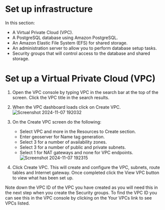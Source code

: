 # Set up infrastructure

In this section:

- A Virtual Private Cloud (VPC).
- A PostgreSQL database using Amazon PostgreSQL.
- An Amazon Elastic File System (EFS) for shared storage.
- An administration server to allow you to perform database setup tasks.
- Security groups that will control access to the database and shared storage.

# Set up a Virtual Private Cloud (VPC)

1. Open the VPC console by typing VPC in the search bar at the top of the screen. Click the VPC title in the search results.
2. When the VPC dashboard loads click on Create VPC.
![Screenshot 2024-11-07 192032](https://github.com/user-attachments/assets/0646d81b-8b96-415f-ab20-509a94278ec7)
3. On the Create VPC screen do the following:
   - Select VPC and more in the Resources to Create section.
   - Enter geoserver for Name tag generation.
   - Select 3 for a number of availability zones.
   - Select 3 for a number of public and private subnets.
   - Select 1 for NAT gateways and none for VPC endpoints.
![Screenshot 2024-11-07 192315](https://github.com/user-attachments/assets/9b8b84bc-4e50-43d2-964b-5603a3116cda)

4. Click Create VPC.
   This will create and configure the VPC, subnets, route tables and Internet gateway. Once completed click the View VPC button to view what has been set up.

Note down the VPC ID of the VPC you have created as you will need this in the next step when you create the Security groups. To find the VPC ID you can see this in the VPC console by clicking on the Your VPCs link to see VPCs listed.
